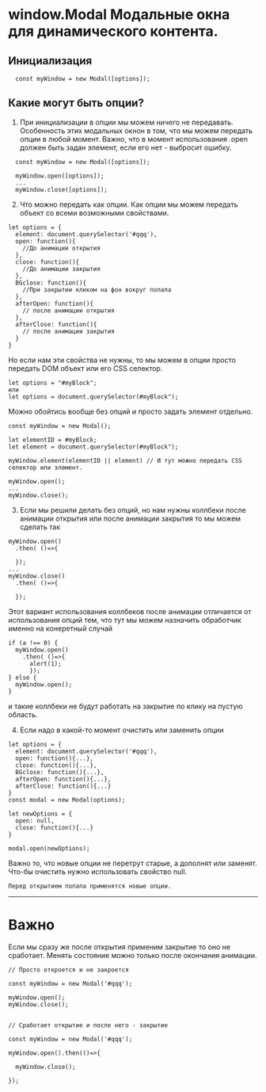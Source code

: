 window.Modal Модальные окна для динамического контента.
=========================


Инициализация
-----------
```
  const myWindow = new Modal([options]);
```
Какие могут быть опции?
-------------

1) При инициализации в опции мы можем ничего не передавать. Особенность этих модальных окнон в том, что мы можем передать опции в любой момент.
Важно, что в момент использования .open должен быть задан элемент, если его нет - выбросит ошибку.
```
  const myWindow = new Modal([options]);

  myWindow.open([options]);
  ...
  myWindow.close([options]);
```
2) Что можно передать как опции.
Как опции мы можем передать объект со всеми возможными свойствами.
```
let options = {
  element: document.querySelector('#qqq'),
  open: function(){
    //До анимации открытия
  },
  close: function(){
    //До анимации закрытия
  },
  BGclose: function(){
    //При закрытии кликом на фон вокруг попапа
  },
  afterOpen: function(){
    // после анимации открытия
  },
  afterClose: function(){
    // после анимации закрытия
  }
}

```
Но если нам эти свойства не нужны, то мы можем в опции просто передать DOM объект или его CSS селектор.
```
let options = "#myBlock";
или
let options = document.querySelector(#myBlock");
```

Можно обойтись вообще без опций и просто задать элемент отдельно.
```
const myWindow = new Modal();

let elementID = #myBlock;
let element = document.querySelector(#myBlock");

myWindow.element(elementID || element) // И тут можно передать CSS селектор или элемент.

myWindow.open();
...
myWindow.close();
```

3) Если мы решили делать без опций, но нам нужны коллбеки после анимации открытия или после анимации закрытия то мы можем сделать так
```
myWindow.open()
  .then( ()=>{

  });
...
myWindow.close()
  .then( ()=>{

  });
```
Этот вариант использования коллбеков после анимации отличается от использования опций тем, что тут мы можем назначить обработчик именно на конеретный случай

```
if (a !== 0) {
  myWindow.open()
    .then( ()=>{
      alert(1);
      });
} else {
  myWindow.open();
}
```
и такие коллбеки не будут работать на закрытие по клику на пустую область.



4) Если надо в какой-то момент очистить или заменить опции
```
let options = {
  element: document.querySelector('#qqq'),
  open: function(){...},
  close: function(){...},
  BGclose: function(){...},
  afterOpen: function(){...},
  afterClose: function(){...}
}
const modal = new Modal(options);

let newOptions = {
  open: null,
  close: function(){...}
}

modal.open(newOptions);
```
Важно то, что новые опции не перетрут старые, а дополнят или заменят.
Что-бы очистить нужно использовать свойство null.

`Перед открытием попапа применятся новые опции.`
***
Важно
===============
Если мы сразу же после открытия применим закрытие то оно не сработает.
Менять состояние можно только после окончания анимации.
```
// Просто откроется и не закроется

const myWindow = new Modal('#qqq');

myWindow.open();
myWindow.close();


// Сработает открытие и после него - закрытие

const myWindow = new Modal('#qqq');

myWindow.open().then(()=>{

  myWindow.close();

});
```
